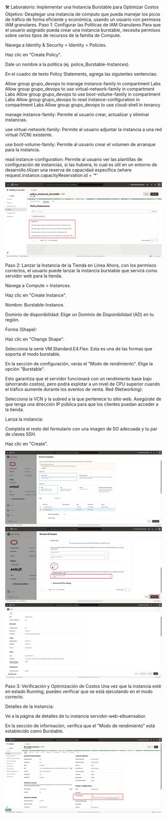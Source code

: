 🛠️ Laboratorio: Implementar una Instancia Burstable para Optimizar Costos
Objetivo: Desplegar una instancia de cómputo que pueda manejar los picos de tráfico de forma eficiente y económica, usando un usuario con permisos IAM granulares.
Paso 1: Configurar las Políticas de IAM Granulares
Para que el usuario asignado pueda crear una instancia burstable, necesita permisos sobre varios tipos de recursos de la familia de Compute.

Navega a Identity & Security > Identity > Policies.

Haz clic en "Create Policy".

Dale un nombre a la política (ej. police_Burstable-Instances).

En el cuadro de texto Policy Statements, agrega las siguientes sentencias:

Allow group grupo_devops to manage instance-family in compartment Labs
Allow group grupo_devops to use virtual-network-family in compartment Labs
Allow group grupo_devops to use boot-volume-family in compartment Labs
Allow group grupo_devops to read instance-configuration in compartment Labs
Allow group grupo_devops to use cloud-shell in tenancy

manage instance-family: Permite al usuario crear, actualizar y eliminar instancias.

use virtual-network-family: Permite al usuario adjuntar la instancia a una red virtual (VCN) existente.

use boot-volume-family: Permite al usuario crear el volumen de arranque para la instancia.

read instance-configuration: Permite al usuario ver las plantillas de configuración de instancias, si las hubiera, lo cual es útil en un entorno de desarrollo.tilizan una reserva de capacidad específica (where request.instance.capacityReservation.id = '*'


   ![Paso 1](../screenshots/Burstable-Instances/01-Burstable-Instances.png)


Paso 2: Lanzar la Instancia de la Tienda en Línea
Ahora, con los permisos correctos, el usuario puede lanzar la instancia burstable que servirá como servidor web para la tienda.

Navega a Compute > Instances.

Haz clic en "Create Instance".

Nombre: Burstable-Instance.

Dominio de disponibilidad: Elige un Dominio de Disponibilidad (AD) en tu región.

Forma (Shape):

Haz clic en "Change Shape".

Selecciona la serie VM.Standard.E4.Flex. Esta es una de las formas que soporta el modo burstable.

En la sección de configuración, verás el "Modo de rendimiento". Elige la opción "Burstable".

Esto garantiza que el servidor funcionará con un rendimiento base bajo (ahorrando costos), pero podrá explotar a un nivel de CPU superior cuando el tráfico aumente durante los eventos de venta.
Red (Networking):

Selecciona la VCN y la subred a la que pertenece tu sitio web. Asegúrate de que tenga una dirección IP pública para que los clientes puedan acceder a la tienda.

Lanza la instancia:

Completa el resto del formulario con una imagen de SO adecuada y tu par de claves SSH.

Haz clic en "Create".

   ![Paso 2](../screenshots/Burstable-Instances/02-Burstable-Instances.png)
   ![Paso 2](../screenshots/Burstable-Instances/02B-Burstable-Instances.png)
   ![Paso 2](../screenshots/Burstable-Instances/02C-Burstable-Instances.png)
   
Paso 3: Verificación y Optimización de Costos
Una vez que la instancia esté en estado Running, puedes verificar que se está ejecutando en el modo correcto.

Detalles de la instancia:

Ve a la página de detalles de tu instancia servidor-web-elbuensabor.

En la sección de información, verifica que el "Modo de rendimiento" está establecido como Burstable.

   ![Paso 3](../screenshots/Burstable-Instances/03-Burstable-Instances.png)
